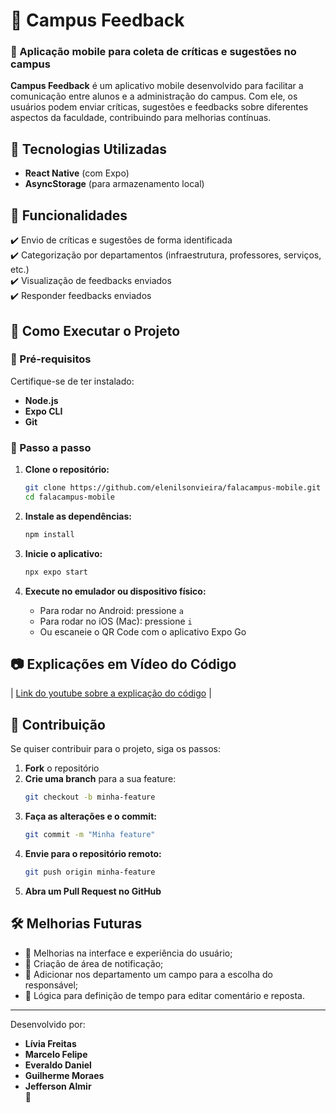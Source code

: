 # 📱 Campus Feedback  

### 🏫 Aplicação mobile para coleta de críticas e sugestões no campus  

**Campus Feedback** é um aplicativo mobile desenvolvido para facilitar a comunicação entre alunos e a administração do campus. Com ele, os usuários podem enviar críticas, sugestões e feedbacks sobre diferentes aspectos da faculdade, contribuindo para melhorias contínuas.  

## 🚀 Tecnologias Utilizadas  
- **React Native** (com Expo)    
- **AsyncStorage** (para armazenamento local)   

## 📌 Funcionalidades  
✔️ Envio de críticas e sugestões de forma identificada  
✔️ Categorização por departamentos (infraestrutura, professores, serviços, etc.)  
✔️ Visualização de feedbacks enviados  
✔️ Responder feedbacks enviados

## 📲 Como Executar o Projeto  

### 🔹 Pré-requisitos  
Certifique-se de ter instalado:  
- **Node.js**  
- **Expo CLI**  
- **Git**  

### 🔹 Passo a passo  

1. **Clone o repositório:**  
   ```sh
   git clone https://github.com/elenilsonvieira/falacampus-mobile.git
   cd falacampus-mobile
   ```  

2. **Instale as dependências:**  
   ```sh
   npm install
   ```  

3. **Inicie o aplicativo:**  
   ```sh
   npx expo start
   ```  

4. **Execute no emulador ou dispositivo físico:**  
   - Para rodar no Android: pressione `a`  
   - Para rodar no iOS (Mac): pressione `i`  
   - Ou escaneie o QR Code com o aplicativo Expo Go  

## 📷 Explicações em Vídeo do Código

| [Link do youtube sobre a explicação do código](https://youtu.be/9b-dr0dOA60) |

## 🤝 Contribuição  
Se quiser contribuir para o projeto, siga os passos:  
1. **Fork** o repositório  
2. **Crie uma branch** para a sua feature:  
   ```sh
   git checkout -b minha-feature
   ```  
3. **Faça as alterações e o commit:**  
   ```sh
   git commit -m "Minha feature"
   ```  
4. **Envie para o repositório remoto:**  
   ```sh
   git push origin minha-feature
   ```  
5. **Abra um Pull Request no GitHub**  

## 🛠️ Melhorias Futuras  
- 📌 Melhorias na interface e experiência do usuário;  
- 📌 Criação de área de notificação;
- 📌 Adicionar nos departamento um campo para a escolha do responsável;
- 📌 Lógica para definição de tempo para editar comentário e reposta.


---

Desenvolvido por: 
- **Lívia Freitas**
- **Marcelo Felipe** 
- **Everaldo Daniel** 
- **Guilherme Moraes**
- **Jefferson Almir**  
🚀
